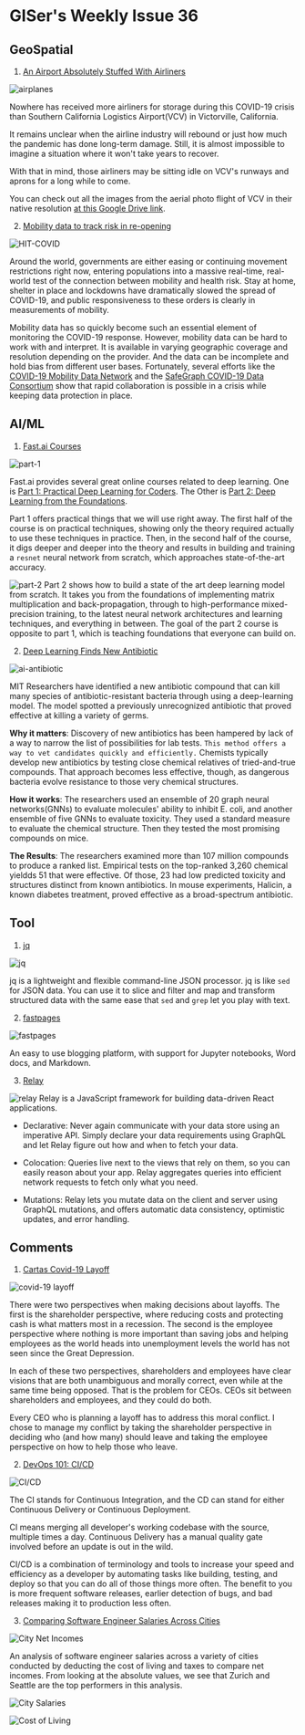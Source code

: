 # GISer's Weekly Issue 36

## GeoSpatial

1. [An Airport Absolutely Stuffed With Airliners](https://www.thedrive.com/the-war-zone/33141/these-aerial-and-satellite-photos-of-an-airport-absolutely-stuffed-with-airliners-are-nuts)

![airplanes](https://www.thedrive.com/content/2020/04/2352352fsf.jpg?quality=85&width=1440&quality=70)

Nowhere has received more airliners for storage during this COVID-19 crisis than Southern California Logistics Airport(VCV) in Victorville, California.

It remains unclear when the airline industry will rebound or just how much the pandemic has done long-term damage. Still, it is almost impossible to imagine a situation where it won't take years to recover.

With that in mind, those airliners may be sitting idle on VCV's runways and aprons for a long while to come.

You can check out all the images from the aerial photo flight of VCV in their native resolution [at this Google Drive link](https://drive.google.com/drive/folders/1hme0uBZgv3anh3nvN4XEgXQvntUbSBZQ).

2. [Mobility data to track risk in re-opening](https://blog.mapbox.com/mobility-data-to-track-risk-in-re-opening-739e5c20f3ed)

![HIT-COVID](https://miro.medium.com/max/552/0*YVwERykJtuX8s2y2)

Around the world, governments are either easing or continuing movement restrictions right now, entering populations into a massive real-time, real-world test of the connection between mobility and health risk. Stay at home, shelter in place and lockdowns have dramatically slowed the spread of COVID-19, and public responsiveness to these orders is clearly in measurements of mobility.

Mobility data has so quickly become such an essential element of monitoring the COVID-19 response. However, mobility data can be hard to work with and interpret. It is available in varying geographic coverage and resolution depending on the provider. And the data can be incomplete and hold bias from different user bases. Fortunately, several efforts like the [COVID-19 Mobility Data Network](https://www.covid19mobility.org/) and the [SafeGraph COVID-19 Data Consortium](https://www.safegraph.com/covid-19-data-consortium) show that rapid collaboration is possible in a crisis while keeping data protection in place.

## AI/ML

1. [Fast.ai Courses](https://course.fast.ai/index.html)

![part-1](https://www.fast.ai/images/part1v3-thumbs/lesson1-overview.png)

Fast.ai provides several great online courses related to deep learning.
One is [Part 1: Practical Deep Learning for Coders](http://course.fast.ai/). The Other is [Part 2: Deep Learning from the Foundations](https://course.fast.ai/part2).

Part 1 offers practical things that we will use right away. The first half of the course is on practical techniques, showing only the theory required actually to use these techniques in practice. Then, in the second half of the course, it digs deeper and deeper into the theory and results in building and training a `resnet` neural network from scratch, which approaches state-of-the-art accuracy.

![part-2](https://course.fast.ai/images/part2_3/2_foundations.png)
Part 2 shows how to build a state of the art deep learning model from scratch. It takes you from the foundations of implementing matrix multiplication and back-propagation, through to high-performance mixed-precision training, to the latest neural network architectures and learning techniques, and everything in between. The goal of the part 2 course is opposite to part 1, which is teaching foundations that everyone can build on.

2. [Deep Learning Finds New Antibiotic](https://news.mit.edu/2020/artificial-intelligence-identifies-new-antibiotic-0220)

![ai-antibiotic](https://marlin-prod.literatumonline.com/cms/attachment/7c976ae1-3293-41f4-b4af-76cdea1c457b/fx1.jpg)

MIT Researchers have identified a new antibiotic compound that can kill many species of antibiotic-resistant bacteria through using a deep-learning model. The model spotted a previously unrecognized antibiotic that proved effective at killing a variety of germs.

**Why it matters**: Discovery of new antibiotics has been hampered by lack of a way to narrow the list of possibilities for lab tests. `This method offers a way to vet candidates quickly and efficiently.` Chemists typically develop new antibiotics by testing close chemical relatives of tried-and-true compounds. That approach becomes less effective, though, as dangerous bacteria evolve resistance to those very chemical structures.

**How it works**: The researchers used an ensemble of 20 graph neural networks(GNNs) to evaluate molecules' ability to inhibit E. coli, and another ensemble of five GNNs to evaluate toxicity. They used a standard measure to evaluate the chemical structure. Then they tested the most promising compounds on mice.

**The Results**: The researchers examined more than 107 million compounds to produce a ranked list. Empirical tests on the top-ranked 3,260 chemical yieldds 51 that were effective. Of those, 23 had low predicted toxicity and structures distinct from known antibiotics. In mouse experiments, Halicin, a known diabetes treatment, proved effective as a broad-spectrum antibiotic.

## Tool

1. [jq](https://stedolan.github.io/jq/)

![jq](https://stedolan.github.io/jq/jq.png)

jq is a lightweight and flexible command-line JSON processor. jq is like `sed` for JSON data. You can use it to slice and filter and map and transform structured data with the same ease that `sed` and `grep` let you play with text.

2. [fastpages](https://github.com/fastai/fastpages)

![fastpages](https://github.com/fastai/fastpages/raw/master/images/diagram.png)

An easy to use blogging platform, with support for Jupyter notebooks, Word docs, and Markdown.

3. [Relay](https://github.com/facebook/relay)

![relay](https://reactjs-bot.github.io/react/img/blog/relay-components/relay-architecture.png)
Relay is a JavaScript framework for building data-driven React applications.

- Declarative: Never again communicate with your data store using an imperative API. Simply declare your data requirements using GraphQL and let Relay figure out how and when to fetch your data.

- Colocation: Queries live next to the views that rely on them, so you can easily reason about your app. Relay aggregates queries into efficient network requests to fetch only what you need.

- Mutations: Relay lets you mutate data on the client and server using GraphQL mutations, and offers automatic data consistency, optimistic updates, and error handling.

## Comments

1. [Cartas Covid-19 Layoff](https://medium.com/@henrysward/cartas-covid-19-layoff-cbb80e3e8a5d)

![covid-19 layoff](https://www.wcbi.com/wp-content/uploads/2020/03/coronavirus-4.jpg)

There were two perspectives when making decisions about layoffs. The first is the shareholder perspective, where reducing costs and protecting cash is what matters most in a recession. The second is the employee perspective where nothing is more important than saving jobs and helping employees as the world heads into unemployment levels the world has not seen since the Great Depression.

In each of these two perspectives, shareholders and employees have clear visions that are both unambiguous and morally correct, even while at the same time being opposed. That is the problem for CEOs. CEOs sit between shareholders and employees, and they could do both.

Every CEO who is planning a layoff has to address this moral conflict. I chose to manage my conflict by taking the shareholder perspective in deciding who (and how many) should leave and taking the employee perspective on how to help those who leave.

2. [DevOps 101: CI/CD](https://hackernoon.com/devops-101-cicd-explained-ow6x32io)

![CI/CD](https://i1.wp.com/www.docker.com/blog/wp-content/uploads/4fa92c35-5a00-4e7a-929e-e5ae4b99701a-1.jpg?resize=1024%2C577&ssl=1)

The CI stands for Continuous Integration, and the CD can stand for either Continuous Delivery or Continuous Deployment.

CI means merging all developer's working codebase with the source, multiple times a day.
Continuous Delivery has a manual quality gate involved before an update is out in the wild.

CI/CD is a combination of terminology and tools to increase your speed and efficiency as a developer by automating tasks like building, testing, and deploy so that you can do all of those things more often. The benefit to you is more frequent software releases, earlier detection of bugs, and bad releases making it to production less often.

3. [Comparing Software Engineer Salaries Across Cities](https://javednissar.ca/comparing-software-engineer-salaries-across-cities/)

![City Net Incomes](https://heuristic-fermat-d94b2f.netlify.app/comparing-software-engineer-salaries-across-cities/net-1.svg)

An analysis of software engineer salaries across a variety of cities conducted by deducting the cost of living and taxes to compare net incomes. From looking at the absolute values, we see that Zurich and Seattle are the top performers in this analysis.

![City Salaries](https://heuristic-fermat-d94b2f.netlify.app/comparing-software-engineer-salaries-across-cities/salaries-1.svg)

![Cost of Living](https://heuristic-fermat-d94b2f.netlify.app/comparing-software-engineer-salaries-across-cities/col-1.svg)
